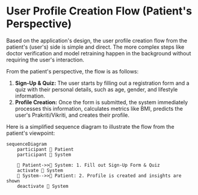 # User Profile Creation Flow (Patient's Perspective)

Based on the application's design, the user profile creation flow from the patient's (user's) side is simple and direct. The more complex steps like doctor verification and model retraining happen in the background without requiring the user's interaction.

From the patient's perspective, the flow is as follows:

1.  **Sign-Up & Quiz:** The user starts by filling out a registration form and a quiz with their personal details, such as age, gender, and lifestyle information.
2.  **Profile Creation:** Once the form is submitted, the system immediately processes this information, calculates metrics like BMI, predicts the user's Prakriti/Vikriti, and creates their profile.

Here is a simplified sequence diagram to illustrate the flow from the patient's viewpoint:

```mermaid
sequenceDiagram
    participant 👤 Patient
    participant 🤖 System

    👤 Patient->>🤖 System: 1. Fill out Sign-Up Form & Quiz
    activate 🤖 System
    🤖 System-->>👤 Patient: 2. Profile is created and insights are shown
    deactivate 🤖 System
```
